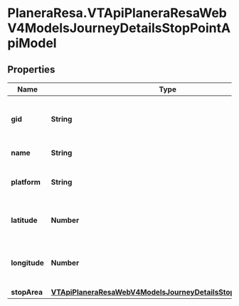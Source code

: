 # PlaneraResa.VTApiPlaneraResaWebV4ModelsJourneyDetailsStopPointApiModel

## Properties

Name | Type | Description | Notes
------------ | ------------- | ------------- | -------------
**gid** | **String** | The 16-digit Västtrafik gid of the stop point. | 
**name** | **String** | The stop point name. | 
**platform** | **String** | The platform of the stop point. | [optional] 
**latitude** | **Number** | The latitude coordinate of the stop point. | [optional] 
**longitude** | **Number** | The longitude coordinate of the stop point. | [optional] 
**stopArea** | [**VTApiPlaneraResaWebV4ModelsJourneyDetailsStopAreaApiModel**](VTApiPlaneraResaWebV4ModelsJourneyDetailsStopAreaApiModel.md) |  | [optional] 


